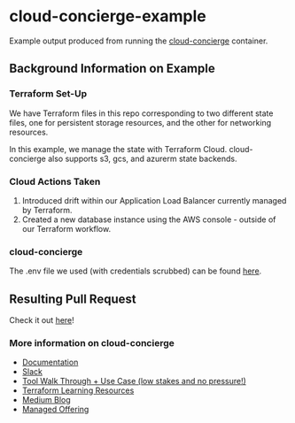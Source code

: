 # cloud-concierge-example
Example output produced from running the [cloud-concierge](https://github.com/dragondrop-cloud/cloud-concierge-example) container.

## Background Information on Example
### Terraform Set-Up
We have Terraform files in this repo corresponding to two different state files, one for persistent storage resources, and the other for networking resources.

In this example, we manage the state with Terraform Cloud. cloud-concierge also supports s3, gcs, and azurerm state backends. 

### Cloud Actions Taken
1) Introduced drift within our Application Load Balancer currently managed by Terraform.
2) Created a new database instance using the AWS console - outside of our Terraform workflow.

### cloud-concierge
The .env file we used (with credentials scrubbed) can be found [here](demo.env).

## Resulting Pull Request
Check it out [here]()!

### More information on cloud-concierge
- [Documentation](https://docs.cloudconcierge.io)
- [Slack](https://cloud-concierge.slack.com/join/shared_invite/zt-1xx3sqsb6-cekIXs2whccZvbU81Xn5qg#/shared-invite/email)
- [Tool Walk Through + Use Case (low stakes and no pressure!)](https://calendly.com/dragondrop-cloud/cloud-concierge-walk-through)
- [Terraform Learning Resources](https://dragondrop.cloud/learn/terraform/)
- [Medium Blog](https://medium.com/@hello_9187)
- [Managed Offering](https://dragondrop.cloud/how-it-works/)

